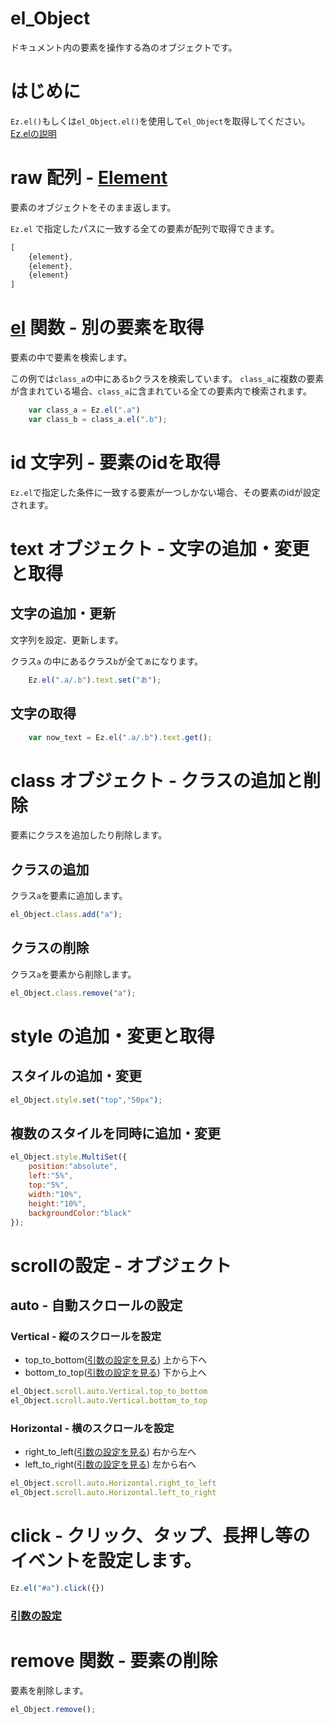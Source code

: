 # el_Object
ドキュメント内の要素を操作する為のオブジェクトです。

# はじめに
``Ez.el()``もしくは``el_Object.el()``を使用して``el_Object``を取得してください。[Ez.elの説明](./el.md)

# raw 配列 - [Element](https://developer.mozilla.org/ja/docs/Web/API/Element)
要素のオブジェクトをそのまま返します。

``Ez.el`` で指定したパスに一致する全ての要素が配列で取得できます。

```javascript
[
    {element},
    {element},
    {element}
]
```


# [el](./el.md) 関数 - 別の要素を取得
要素の中で要素を検索します。

この例では``class_a``の中にある``b``クラスを検索しています。
``class_a``に複数の要素が含まれている場合、``class_a``に含まれている全ての要素内で検索されます。
```javascript
    var class_a = Ez.el(".a")
    var class_b = class_a.el(".b");
```

# id 文字列 - 要素のidを取得
``Ez.el``で指定した条件に一致する要素が一つしかない場合、その要素のidが設定されます。


# text オブジェクト - 文字の追加・変更と取得

## 文字の追加・更新
文字列を設定、更新します。

クラス``a`` の中にあるクラス``b``が全て``あ``になります。
```javascript
    Ez.el(".a/.b").text.set("あ");
```

## 文字の取得
```javascript
    var now_text = Ez.el(".a/.b").text.get();
```

# class オブジェクト - クラスの追加と削除
要素にクラスを追加したり削除します。
## クラスの追加
クラス``a``を要素に追加します。
```javascript
el_Object.class.add("a");
```
## クラスの削除
クラス``a``を要素から削除します。
```javascript
el_Object.class.remove("a");
```

# style の追加・変更と取得
## スタイルの追加・変更
```javascript
el_Object.style.set("top","50px");
```

## 複数のスタイルを同時に追加・変更
```javascript
el_Object.style.MultiSet({
    position:"absolute",
    left:"5%",
    top:"5%",
    width:"10%",
    height:"10%",
    backgroundColor:"black"
});
```

# scrollの設定 - オブジェクト

## auto - 自動スクロールの設定

### Vertical - 縦のスクロールを設定

 - top_to_bottom([引数の設定を見る](./scroll/auto.md)) 上から下へ 
 - bottom_to_top([引数の設定を見る](./scroll/auto.md)) 下から上へ

```javascript
el_Object.scroll.auto.Vertical.top_to_bottom
el_Object.scroll.auto.Vertical.bottom_to_top
 ```

### Horizontal - 横のスクロールを設定

 - right_to_left([引数の設定を見る](./scroll/auto.md)) 右から左へ 
 - left_to_right([引数の設定を見る](./scroll/auto.md)) 左から右へ

 ```javascript
el_Object.scroll.auto.Horizontal.right_to_left
el_Object.scroll.auto.Horizontal.left_to_right
 ```

 # click - クリック、タップ、長押し等のイベントを設定します。

 ```javascript
Ez.el("#a").click({})
 ```

 ### [引数の設定](./click/index.md)



# remove 関数 - 要素の削除
要素を削除します。
```javascript
el_Object.remove();
```




